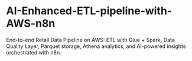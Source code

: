 # AI-Enhanced-ETL-pipeline-with-AWS-n8n
End-to-end Retail Data Pipeline on AWS: ETL with Glue + Spark, Data Quality Layer, Parquet storage, Athena analytics, and AI-powered insights orchestrated with n8n.
